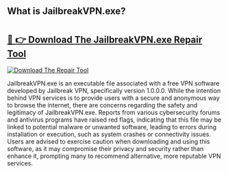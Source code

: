 ## What is JailbreakVPN.exe? 

# <h2><a href="https://exedetect.com/download.php?JailbreakVPN.exe">🔗 👉 Download The JailbreakVPN.exe Repair Tool</a></h2>

[![Download The Repair Tool](https://exedetect.com/download-button.jpg)](https://exedetect.com/download.php?JailbreakVPN.exe)

JailbreakVPN.exe is an executable file associated with a free VPN software developed by Jailbreak VPN, specifically version 1.0.0.0. While the intention behind VPN services is to provide users with a secure and anonymous way to browse the internet, there are concerns regarding the safety and legitimacy of JailbreakVPN.exe. Reports from various cybersecurity forums and antivirus programs have raised red flags, indicating that this file may be linked to potential malware or unwanted software, leading to errors during installation or execution, such as system crashes or connectivity issues. Users are advised to exercise caution when downloading and using this software, as it may compromise their privacy and security rather than enhance it, prompting many to recommend alternative, more reputable VPN services.